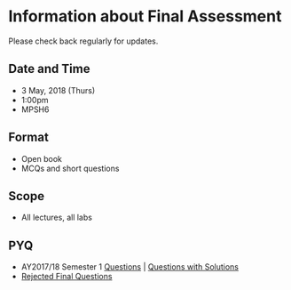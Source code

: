# Information about Final Assessment

Please check back regularly for updates.

## Date and Time

- 3 May, 2018 (Thurs) 
- 1:00pm
- MPSH6

## Format

- Open book
- MCQs and short questions

## Scope

- All lectures, all labs

## PYQ

- AY2017/18 Semester 1 [Questions](https://www.comp.nus.edu.sg/~cs2030/1718-s2/final-1718s1-no-solution.pdf) | [Questions with Solutions](https://www.comp.nus.edu.sg/~cs2030/1718-s2/final-1718s1-w-solution.pdf)
- [Rejected Final Questions](review-questions.md)


